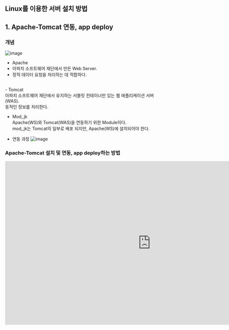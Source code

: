 ## Linux를 이용한 서버 설치 방법


## 1. Apache-Tomcat 연동, app deploy


### 개념 

![image](https://user-images.githubusercontent.com/100884647/167235208-b5df6884-bd1e-427b-acab-cdb0aafa27a5.png)

- Apache<br>
-   아파치 소프트웨어 재단에서 만든 Web Server.<br>  
-   정적 데이터 요청을 처리하는 데 적합하다.
<br>     
- Tomcat<br>
    아파치 소프트웨어 재단에서 유지하는 서블릿 컨테이너만 있는 웹 애플리케이션 서버(WAS).<br>
    동적인 정보를 처리한다.<br>
    
- Mod_jk<br>
    Apache(WS)와 Tomcat(WAS)을 연동하기 위한 Module이다.<br>
    mod_jk는 Tomcat의 일부로 배포 되지만, Apache(WS)에 설치되어야 한다.<br>
    

- 연동 과정
![image](https://user-images.githubusercontent.com/100884647/167235627-8e000551-b699-45ea-b66c-6cefe0b01fc6.png)

### Apache-Tomcat 설치 및 연동, app deploy하는 방법
<iframe width="949" height="534" src="https://www.youtube.com/embed/dbIq0sKl5nw" title="YouTube video player" frameborder="0" allow="accelerometer; autoplay; clipboard-write; encrypted-media; gyroscope; picture-in-picture" allowfullscreen></iframe>



   

